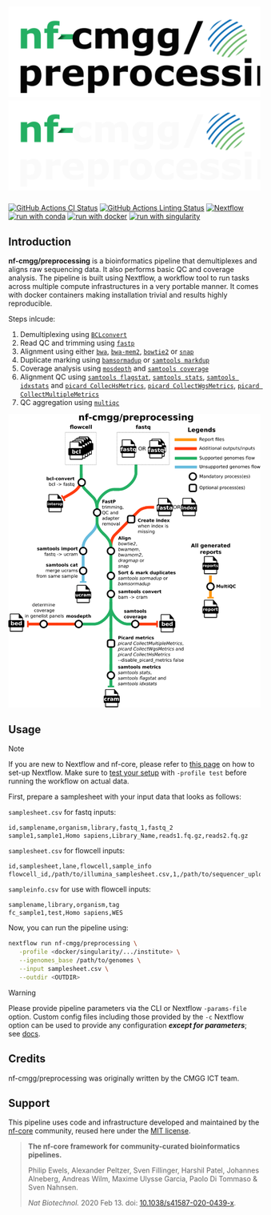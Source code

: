 # ![nf-cmgg/preprocessing](docs/images/nf-cmgg-preprocessing_logo_light.png#gh-light-mode-only) ![nf-cmgg/preprocessing](docs/images/nf-cmgg-preprocessing_logo_dark.png#gh-dark-mode-only)

[![GitHub Actions CI Status](https://github.com/nf-cmgg/preprocessing/actions/workflows/ci.yml/badge.svg)](https://github.com/nf-cmgg/preprocessing/actions/workflows/ci.yml)
[![GitHub Actions Linting Status](https://github.com/nf-cmgg/preprocessing/actions/workflows/linting.yml/badge.svg)](https://github.com/nf-cmgg/preprocessing/actions/workflows/linting.yml)
[![Nextflow](https://img.shields.io/badge/nextflow%20DSL2-%E2%89%A523.10.1-23aa62.svg)](https://www.nextflow.io/)
[![run with conda](http://img.shields.io/badge/run%20with-conda-3EB049?labelColor=000000&logo=anaconda)](https://docs.conda.io/en/latest/)
[![run with docker](https://img.shields.io/badge/run%20with-docker-0db7ed?labelColor=000000&logo=docker)](https://www.docker.com/)
[![run with singularity](https://img.shields.io/badge/run%20with-singularity-1d355c.svg?labelColor=000000)](https://sylabs.io/docs/)

## Introduction

**nf-cmgg/preprocessing** is a bioinformatics pipeline that demultiplexes and aligns raw sequencing data.
It also performs basic QC and coverage analysis.
The pipeline is built using Nextflow, a workflow tool to run tasks across multiple compute infrastructures in a very portable manner. It comes with docker containers making installation trivial and results highly reproducible.

Steps inlcude:

1. Demultiplexing using [`BCLconvert`](https://emea.support.illumina.com/sequencing/sequencing_software/bcl-convert.html)
2. Read QC and trimming using [`fastp`](https://github.com/OpenGene/fastp)
3. Alignment using either [`bwa`](), [`bwa-mem2`](https://github.com/bwa-mem2/bwa-mem2), [`bowtie2`](https://github.com/BenLangmead/bowtie2) or [`snap`](https://github.com/amplab/snap)
4. Duplicate marking using [`bamsormadup`](https://gitlab.com/german.tischler/biobambam2) or [`samtools markdup`](http://www.htslib.org/doc/samtools-markdup.html)
5. Coverage analysis using [`mosdepth`](https://github.com/brentp/mosdepth) and [`samtools coverage`](http://www.htslib.org/doc/samtools-coverage.html)
6. Alignment QC using [`samtools flagstat`](http://www.htslib.org/doc/samtools-flagstat.html), [`samtools stats`](http://www.htslib.org/doc/samtools-stats.html), [`samtools idxstats`](http://www.htslib.org/doc/samtools-idxstats.html) and [`picard CollecHsMetrics`](https://broadinstitute.github.io/picard/command-line-overview.html#CollectHsMetrics), [`picard CollectWgsMetrics`](https://broadinstitute.github.io/picard/command-line-overview.html#CollectWgsMetrics), [`picard CollectMultipleMetrics`](https://broadinstitute.github.io/picard/command-line-overview.html#CollectMultipleMetrics)
7. QC aggregation using [`multiqc`](https://multiqc.info/)

![metro map](docs/images/metro_map.png)

## Usage

> [!NOTE]
> If you are new to Nextflow and nf-core, please refer to [this page](https://nf-co.re/docs/usage/installation) on how to set-up Nextflow. Make sure to [test your setup](https://nf-co.re/docs/usage/introduction#how-to-run-a-pipeline) with `-profile test` before running the workflow on actual data.

First, prepare a samplesheet with your input data that looks as follows:

`samplesheet.csv` for fastq inputs:

```csv
id,samplename,organism,library,fastq_1,fastq_2
sample1,sample1,Homo sapiens,Library_Name,reads1.fq.gz,reads2.fq.gz
```

`samplesheet.csv` for flowcell inputs:

```csv
id,samplesheet,lane,flowcell,sample_info
flowcell_id,/path/to/illumina_samplesheet.csv,1,/path/to/sequencer_uploaddir,/path/to/sampleinfo.csv
```

`sampleinfo.csv` for use with flowcell inputs:

```csv
samplename,library,organism,tag
fc_sample1,test,Homo sapiens,WES
```

Now, you can run the pipeline using:

```bash
nextflow run nf-cmgg/preprocessing \
   -profile <docker/singularity/.../institute> \
   --igenomes_base /path/to/genomes \
   --input samplesheet.csv \
   --outdir <OUTDIR>
```

> [!WARNING]
> Please provide pipeline parameters via the CLI or Nextflow `-params-file` option. Custom config files including those provided by the `-c` Nextflow option can be used to provide any configuration _**except for parameters**_;
> see [docs](https://nf-co.re/usage/configuration#custom-configuration-files).

## Credits

nf-cmgg/preprocessing was originally written by the CMGG ICT team.

## Support

This pipeline uses code and infrastructure developed and maintained by the [nf-core](https://nf-co.re) community, reused here under the [MIT license](https://github.com/nf-core/tools/blob/master/LICENSE).

> **The nf-core framework for community-curated bioinformatics pipelines.**
>
> Philip Ewels, Alexander Peltzer, Sven Fillinger, Harshil Patel, Johannes Alneberg, Andreas Wilm, Maxime Ulysse Garcia, Paolo Di Tommaso & Sven Nahnsen.
>
> _Nat Biotechnol._ 2020 Feb 13. doi: [10.1038/s41587-020-0439-x](https://dx.doi.org/10.1038/s41587-020-0439-x).
